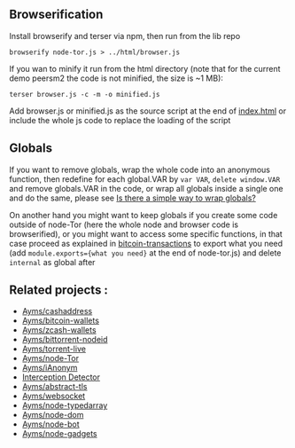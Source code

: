 ## Browserification

Install browserify and terser via npm, then run from the lib repo

	browserify node-tor.js > ../html/browser.js

If you wan to minify it run from the html directory (note that for the current demo peersm2 the code is not minified, the size is ~1 MB):

	terser browser.js -c -m -o minified.js

Add browser.js or minified.js as the source script at the end of [index.html](https://github.com/Ayms/node-Tor/tree/master/html/index.html) or include the whole js code to replace the loading of the script

## Globals

If you want to remove globals, wrap the whole code into an anonymous function, then redefine for each global.VAR by ``var VAR``, ``delete window.VAR`` and remove globals.VAR in the code, or wrap all globals inside a single one and do the same, please see [Is there a simple way to wrap globals?](https://github.com/browserify/browserify/issues/1928)

On another hand you might want to keep globals if you create some code outside of node-Tor (here the whole node and browser code is browserified), or you might want to access some specific functions, in that case proceed as explained in [bitcoin-transactions](https://github.com/Ayms/bitcoin-transactions/tree/master/browserify) to export what you need (add ``module.exports={what you need}`` at the end of node-tor.js) and delete ``internal`` as global after

## Related projects :

* [Ayms/cashaddress](https://github.com/Ayms/cashaddress)
* [Ayms/bitcoin-wallets](https://github.com/Ayms/bitcoin-wallets)
* [Ayms/zcash-wallets](https://github.com/Ayms/zcash-wallets)
* [Ayms/bittorrent-nodeid](https://github.com/Ayms/bittorrent-nodeid)
* [Ayms/torrent-live](https://github.com/Ayms/torrent-live)
* [Ayms/node-Tor](https://github.com/Ayms/node-Tor)
* [Ayms/iAnonym](https://github.com/Ayms/iAnonym)
* [Interception Detector](http://www.ianonym.com/intercept.html)
* [Ayms/abstract-tls](https://github.com/Ayms/abstract-tls)
* [Ayms/websocket](https://github.com/Ayms/websocket)
* [Ayms/node-typedarray](https://github.com/Ayms/node-typedarray)
* [Ayms/node-dom](https://github.com/Ayms/node-dom)
* [Ayms/node-bot](https://github.com/Ayms/node-bot)
* [Ayms/node-gadgets](https://github.com/Ayms/node-gadgets)